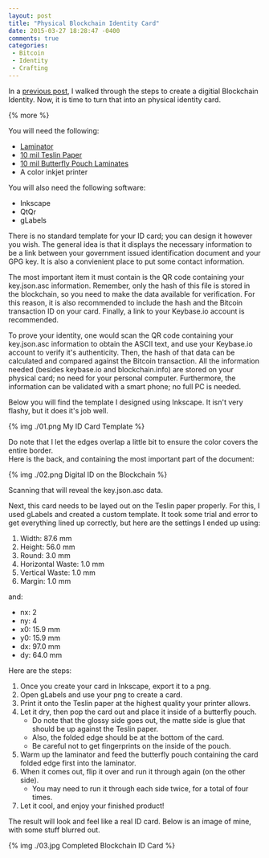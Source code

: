 ```yaml
---
layout: post
title: "Physical Blockchain Identity Card"
date: 2015-03-27 18:28:47 -0400
comments: true
categories: 
 - Bitcoin
 - Identity
 - Crafting
---
```


In a [previous post](http://jrruethe.github.io/blog/2015/02/28/blockchain-identity/), I walked through the steps to create a digitial Blockchain Identity. 
Now, it is time to turn that into an physical identity card.

{% more %}

You will need the following:

 - [Laminator](http://www.amazon.com/gp/product/B0010JEJPC/ref=od_aui_detailpages00?ie=UTF8&psc=1)
 - [10 mil Teslin Paper](http://www.amazon.com/gp/product/B004XJC1UQ/ref=od_aui_detailpages00?ie=UTF8&psc=1)
 - [10 mil Butterfly Pouch Laminates](http://www.amazon.com/gp/product/B004UJC730/ref=ox_sc_act_title_2?ie=UTF8&psc=1&smid=A1GYMVIZIMSYWM)
 - A color inkjet printer

You will also need the following software:

 - Inkscape
 - QtQr
 - gLabels

There is no standard template for your ID card; you can design it however you wish. The general idea is that it displays the necessary information to be a link between your government issued identification document and your GPG key. It is also a convienient place to put some contact information.

The most important item it must contain is the QR code containing your key.json.asc information. Remember, only the hash of this file is stored in the blockchain, so you need to make the data available for verification. For this reason, it is also recommended to include the hash and the Bitcoin transaction ID on your card. Finally, a link to your Keybase.io account is recommended.

To prove your identity, one would scan the QR code containing your key.json.asc information to obtain the ASCII text, and use your Keybase.io account to verify it's authenticity. Then, the hash of that data can be calculated and compared against the Bitcoin transaction. All the information needed (besides keybase.io and blockchain.info) are stored on your physical card; no need for your personal computer. Furthermore, the information can be validated with a smart phone; no full PC is needed.

Below you will find the template I designed using Inkscape. It isn't very flashy, but it does it's job well. 

{% img ./01.png My ID Card Template %}

Do note that I let the edges overlap a little bit to ensure the color covers the entire border.  
Here is the back, and containing the most important part of the document:

{% img ./02.png Digital ID on the Blockchain %}

Scanning that will reveal the key.json.asc data.

Next, this card needs to be layed out on the Teslin paper properly. For this, I used gLabels and created a custom template. It took some trial and error to get everything lined up correctly, but here are the settings I ended up using:

 1. Width: 87.6 mm
 2. Height: 56.0 mm
 3. Round: 3.0 mm
 4. Horizontal Waste: 1.0 mm
 5. Vertical Waste: 1.0 mm
 6. Margin: 1.0 mm

and:

 - nx: 2
 - ny: 4
 - x0: 15.9 mm
 - y0: 15.9 mm
 - dx: 97.0 mm
 - dy: 64.0 mm

Here are the steps:

 1. Once you create your card in Inkscape, export it to a png. 
 2. Open gLabels and use your png to create a card. 
 3. Print it onto the Teslin paper at the highest quality your printer allows. 
 4. Let it dry, then pop the card out and place it inside of a butterfly pouch. 
    - Do note that the glossy side goes out, the matte side is glue that should be up against the Teslin paper. 
    - Also, the folded edge should be at the bottom of the card. 
    - Be careful not to get fingerprints on the inside of the pouch. 
 5. Warm up the laminator and feed the butterfly pouch containing the card folded edge first into the laminator. 
 6. When it comes out, flip it over and run it through again (on the other side). 
    - You may need to run it through each side twice, for a total of four times. 
 7. Let it cool, and enjoy your finished product! 

The result will look and feel like a real ID card. Below is an image of mine, with some stuff blurred out.

{% img ./03.jpg Completed Blockchain ID Card %}
